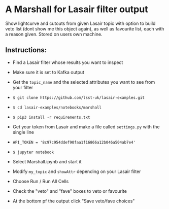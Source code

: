 # A Marshall for Lasair filter output
Show lightcurve and cutouts from given Lasair topic
with option to build veto list (dont show me this object again),
as well as favourite list, each with a reason given. 
Stored on users own machine.

## Instructions:

- Find a Lasair filter whose results you want to inspect
- Make sure it is set to Kafka output
- Get the `topic_name` and the selected attributes you want to see from your filter

- `$ git clone https://github.com/lsst-uk/lasair-examples.git`
- `$ cd lasair-examples/notebooks/marshall`
- `$ pip3 install -r requirements.txt`
- Get your token from Lasair and make a file called `settings.py` with the single line
-    ```API_TOKEN = '8c97c954ddef90faa1f16866a12b046a504ab7e4'```
- `$ jupyter notebook`
- Select Marshall.ipynb and start it
- Modify `my_topic` and `showAttr` depending on your Lasair filter
- Choose Run / Run All Cells
- Check the "veto" and "fave" boxes to veto or favourite
- At the bottom pf the output click "Save veto/fave choices"
